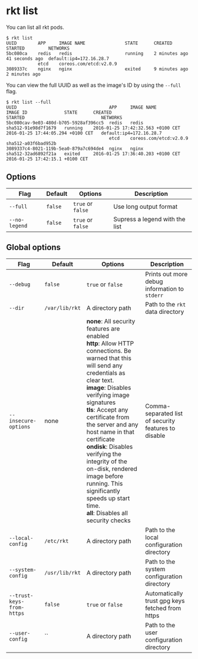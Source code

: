 # rkt list

You can list all rkt pods.

```
$ rkt list
UUID        APP     IMAGE NAME               STATE      CREATED        STARTED         NETWORKS
5bc080ca    redis   redis                    running    2 minutes ago  41 seconds ago  default:ip4=172.16.28.7
            etcd    coreos.com/etcd:v2.0.9
3089337c    nginx   nginx                    exited     9 minutes ago  2 minutes ago
```

You can view the full UUID as well as the image's ID by using the `--full` flag.

```
$ rkt list --full
UUID                                   APP     IMAGE NAME              IMAGE ID              STATE      CREATED                             STARTED                             NETWORKS
5bc080cav-9e03-480d-b705-5928af396cc5  redis   redis                   sha512-91e98d7f1679   running    2016-01-25 17:42:32.563 +0100 CET   2016-01-25 17:44:05.294 +0100 CET   default:ip4=172.16.28.7
                                       etcd    coreos.com/etcd:v2.0.9  sha512-a03f6bad952b
3089337c4-8021-119b-5ea0-879a7c694de4  nginx   nginx                   sha512-32ad6892f21a   exited     2016-01-25 17:36:40.203 +0100 CET   2016-01-25 17:42:15.1 +0100 CET
```

## Options

| Flag | Default | Options | Description |
| --- | --- | --- | --- |
| `--full` |  `false` | `true` or `false` | Use long output format |
| `--no-legend` |  `false` | `true` or `false` | Supress a legend with the list |

## Global options

| Flag | Default | Options | Description |
| --- | --- | --- | --- |
| `--debug` |  `false` | `true` or `false` | Prints out more debug information to `stderr` |
| `--dir` | `/var/lib/rkt` | A directory path | Path to the `rkt` data directory |
| `--insecure-options` |  none | **none**: All security features are enabled<br/>**http**: Allow HTTP connections. Be warned that this will send any credentials as clear text.<br/>**image**: Disables verifying image signatures<br/>**tls**: Accept any certificate from the server and any host name in that certificate<br/>**ondisk**: Disables verifying the integrity of the on-disk, rendered image before running. This significantly speeds up start time.<br/>**all**: Disables all security checks | Comma-separated list of security features to disable |
| `--local-config` |  `/etc/rkt` | A directory path | Path to the local configuration directory |
| `--system-config` |  `/usr/lib/rkt` | A directory path | Path to the system configuration directory |
| `--trust-keys-from-https` |  `false` | `true` or `false` | Automatically trust gpg keys fetched from https |
| `--user-config` |  `` | A directory path | Path to the user configuration directory |